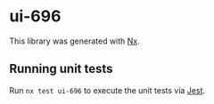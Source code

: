 # ui-696

This library was generated with [Nx](https://nx.dev).

## Running unit tests

Run `nx test ui-696` to execute the unit tests via [Jest](https://jestjs.io).
